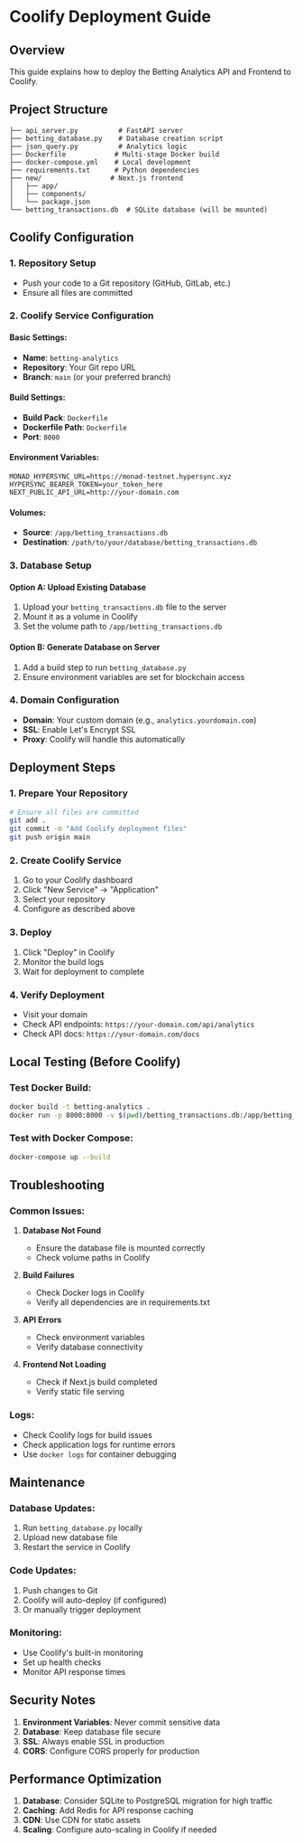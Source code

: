 # Coolify Deployment Guide

## Overview
This guide explains how to deploy the Betting Analytics API and Frontend to Coolify.

## Project Structure
```
├── api_server.py          # FastAPI server
├── betting_database.py    # Database creation script
├── json_query.py          # Analytics logic
├── Dockerfile            # Multi-stage Docker build
├── docker-compose.yml    # Local development
├── requirements.txt      # Python dependencies
├── new/                 # Next.js frontend
│   ├── app/
│   ├── components/
│   └── package.json
└── betting_transactions.db  # SQLite database (will be mounted)
```

## Coolify Configuration

### 1. Repository Setup
- Push your code to a Git repository (GitHub, GitLab, etc.)
- Ensure all files are committed

### 2. Coolify Service Configuration

#### Basic Settings:
- **Name**: `betting-analytics`
- **Repository**: Your Git repo URL
- **Branch**: `main` (or your preferred branch)

#### Build Settings:
- **Build Pack**: `Dockerfile`
- **Dockerfile Path**: `Dockerfile`
- **Port**: `8000`

#### Environment Variables:
```env
MONAD_HYPERSYNC_URL=https://monad-testnet.hypersync.xyz
HYPERSYNC_BEARER_TOKEN=your_token_here
NEXT_PUBLIC_API_URL=http://your-domain.com
```

#### Volumes:
- **Source**: `/app/betting_transactions.db`
- **Destination**: `/path/to/your/database/betting_transactions.db`

### 3. Database Setup

#### Option A: Upload Existing Database
1. Upload your `betting_transactions.db` file to the server
2. Mount it as a volume in Coolify
3. Set the volume path to `/app/betting_transactions.db`

#### Option B: Generate Database on Server
1. Add a build step to run `betting_database.py`
2. Ensure environment variables are set for blockchain access

### 4. Domain Configuration
- **Domain**: Your custom domain (e.g., `analytics.yourdomain.com`)
- **SSL**: Enable Let's Encrypt SSL
- **Proxy**: Coolify will handle this automatically

## Deployment Steps

### 1. Prepare Your Repository
```bash
# Ensure all files are committed
git add .
git commit -m "Add Coolify deployment files"
git push origin main
```

### 2. Create Coolify Service
1. Go to your Coolify dashboard
2. Click "New Service" → "Application"
3. Select your repository
4. Configure as described above

### 3. Deploy
1. Click "Deploy" in Coolify
2. Monitor the build logs
3. Wait for deployment to complete

### 4. Verify Deployment
- Visit your domain
- Check API endpoints: `https://your-domain.com/api/analytics`
- Check API docs: `https://your-domain.com/docs`

## Local Testing (Before Coolify)

### Test Docker Build:
```bash
docker build -t betting-analytics .
docker run -p 8000:8000 -v $(pwd)/betting_transactions.db:/app/betting_transactions.db betting-analytics
```

### Test with Docker Compose:
```bash
docker-compose up --build
```

## Troubleshooting

### Common Issues:

1. **Database Not Found**
   - Ensure the database file is mounted correctly
   - Check volume paths in Coolify

2. **Build Failures**
   - Check Docker logs in Coolify
   - Verify all dependencies are in requirements.txt

3. **API Errors**
   - Check environment variables
   - Verify database connectivity

4. **Frontend Not Loading**
   - Check if Next.js build completed
   - Verify static file serving

### Logs:
- Check Coolify logs for build issues
- Check application logs for runtime errors
- Use `docker logs` for container debugging

## Maintenance

### Database Updates:
1. Run `betting_database.py` locally
2. Upload new database file
3. Restart the service in Coolify

### Code Updates:
1. Push changes to Git
2. Coolify will auto-deploy (if configured)
3. Or manually trigger deployment

### Monitoring:
- Use Coolify's built-in monitoring
- Set up health checks
- Monitor API response times

## Security Notes

1. **Environment Variables**: Never commit sensitive data
2. **Database**: Keep database file secure
3. **SSL**: Always enable SSL in production
4. **CORS**: Configure CORS properly for production

## Performance Optimization

1. **Database**: Consider SQLite to PostgreSQL migration for high traffic
2. **Caching**: Add Redis for API response caching
3. **CDN**: Use CDN for static assets
4. **Scaling**: Configure auto-scaling in Coolify if needed 